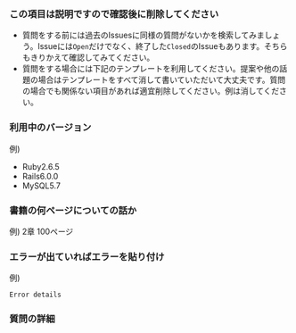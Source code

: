 ### この項目は説明ですので確認後に削除してください

* 質問をする前には過去のIssuesに同様の質問がないかを検索してみましょう。Issueには`Open`だけでなく、終了した`Closed`のIssueもあります。そちらもきりかえて確認してみてください。
* 質問をする場合には下記のテンプレートを利用してください。提案や他の話題の場合はテンプレートをすべて消して書いていただいて大丈夫です。質問の場合でも関係ない項目があれば適宜削除してください。例は消してください。

### 利用中のバージョン

例)
* Ruby2.6.5
* Rails6.0.0
* MySQL5.7

### 書籍の何ページについての話か

例) 2章 100ページ

### エラーが出ていればエラーを貼り付け

例)
```
Error details
```

### 質問の詳細
